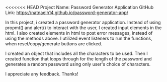 <<<<<<< HEAD
Project Name: Password Generator Application
GitHub Link: https://natnaelh14.github.io/password-generator-app/

In this project, i created a password generator application. Instead of using propmt() and alert() to interact with the user, I created input elements
in the html. I also created elements in html to post error messages, instead of using the methods above. 
I utilized event listeners to run the functions, when reset/copy/generate buttons are clicked.

I created an object that includes all the characters to be used. Then I created function that loops through for the length of the password and generates 
a random password using only user's choice of characters.

I appreciate any feedback. Thanks!